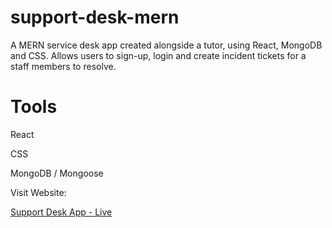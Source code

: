 # support-desk-mern

A MERN service desk app created alongside a tutor, using React, MongoDB and CSS. Allows users to sign-up, login and create incident tickets for a staff members to resolve.

# Tools

React

CSS

MongoDB / Mongoose

Visit Website:

[Support Desk App - Live](https://wojtalewicz-support-desk.herokuapp.com/)
